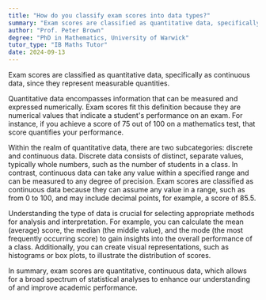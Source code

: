 ```yaml
---
title: "How do you classify exam scores into data types?"
summary: "Exam scores are classified as quantitative data, specifically continuous data, because they represent measurable quantities."
author: "Prof. Peter Brown"
degree: "PhD in Mathematics, University of Warwick"
tutor_type: "IB Maths Tutor"
date: 2024-09-13
---
```


Exam scores are classified as quantitative data, specifically as continuous data, since they represent measurable quantities.

Quantitative data encompasses information that can be measured and expressed numerically. Exam scores fit this definition because they are numerical values that indicate a student's performance on an exam. For instance, if you achieve a score of $75$ out of $100$ on a mathematics test, that score quantifies your performance.

Within the realm of quantitative data, there are two subcategories: discrete and continuous data. Discrete data consists of distinct, separate values, typically whole numbers, such as the number of students in a class. In contrast, continuous data can take any value within a specified range and can be measured to any degree of precision. Exam scores are classified as continuous data because they can assume any value in a range, such as from $0$ to $100$, and may include decimal points, for example, a score of $85.5$.

Understanding the type of data is crucial for selecting appropriate methods for analysis and interpretation. For example, you can calculate the mean (average) score, the median (the middle value), and the mode (the most frequently occurring score) to gain insights into the overall performance of a class. Additionally, you can create visual representations, such as histograms or box plots, to illustrate the distribution of scores.

In summary, exam scores are quantitative, continuous data, which allows for a broad spectrum of statistical analyses to enhance our understanding of and improve academic performance.
    